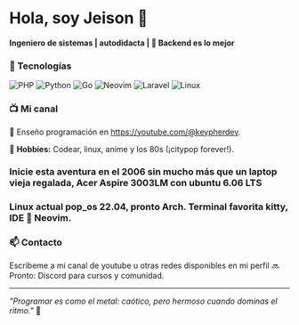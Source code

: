 # Hola, soy Jeison 👋  

**Ingeniero de sistemas |  autodidacta | 🥰 Backend es lo mejor**  

### 🔧 Tecnologías  
![PHP](https://img.shields.io/badge/PHP-777BB4?logo=php&logoColor=white)
![Python](https://img.shields.io/badge/Python-3776AB?logo=python&logoColor=white)
![Go](https://img.shields.io/badge/Go-00ADD8?logo=go&logoColor=white)
![Neovim](https://img.shields.io/badge/Neovim-57A143?logo=neovim&logoColor=white)
![Laravel](https://img.shields.io/badge/Laravel-FF2D20?logo=laravel&logoColor=white)
![Linux](https://img.shields.io/badge/Linux-FCC624?logo=linux&logoColor=black)

### 📺 Mi canal 
🎥 Enseño programación en https://youtube.com/@keypherdev.  

🎸 **Hobbies:** Codear, linux, anime y los 80s (¡citypop forever!).  

### Inicie esta aventura en el 2006 sin mucho más que un laptop vieja regalada, Acer Aspire 3003LM con ubuntu 6.06 LTS
### Linux actual pop_os 22.04, pronto Arch. Terminal favorita kitty, IDE 🤩 Neovim. 

### 📫 Contacto  
Escribeme a mi canal de youtube u otras redes disponibles en mi perfil
🔜 Pronto: Discord para cursos y comunidad.  

---

*"Programar es como el metal: caótico, pero hermoso cuando dominas el ritmo."* 🤘  
